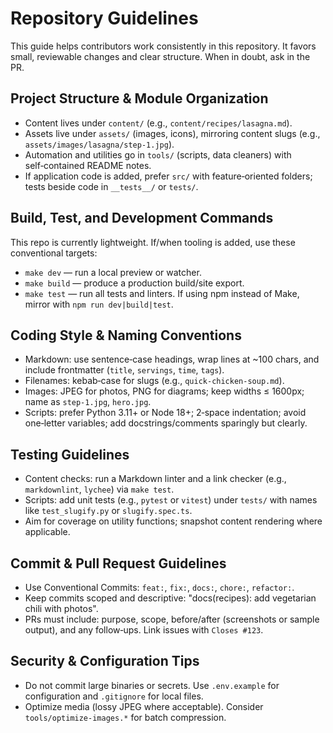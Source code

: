 # Repository Guidelines

This guide helps contributors work consistently in this repository. It favors small, reviewable changes and clear structure. When in doubt, ask in the PR.

## Project Structure & Module Organization
- Content lives under `content/` (e.g., `content/recipes/lasagna.md`).
- Assets live under `assets/` (images, icons), mirroring content slugs (e.g., `assets/images/lasagna/step-1.jpg`).
- Automation and utilities go in `tools/` (scripts, data cleaners) with self‑contained README notes.
- If application code is added, prefer `src/` with feature‑oriented folders; tests beside code in `__tests__/` or `tests/`.

## Build, Test, and Development Commands
This repo is currently lightweight. If/when tooling is added, use these conventional targets:
- `make dev` — run a local preview or watcher.
- `make build` — produce a production build/site export.
- `make test` — run all tests and linters.
If using npm instead of Make, mirror with `npm run dev|build|test`.

## Coding Style & Naming Conventions
- Markdown: use sentence‑case headings, wrap lines at ~100 chars, and include frontmatter (`title`, `servings`, `time`, `tags`).
- Filenames: kebab‑case for slugs (e.g., `quick-chicken-soup.md`).
- Images: JPEG for photos, PNG for diagrams; keep widths ≤ 1600px; name as `step-1.jpg`, `hero.jpg`.
- Scripts: prefer Python 3.11+ or Node 18+; 2‑space indentation; avoid one‑letter variables; add docstrings/comments sparingly but clearly.

## Testing Guidelines
- Content checks: run a Markdown linter and a link checker (e.g., `markdownlint`, `lychee`) via `make test`.
- Scripts: add unit tests (e.g., `pytest` or `vitest`) under `tests/` with names like `test_slugify.py` or `slugify.spec.ts`.
- Aim for coverage on utility functions; snapshot content rendering where applicable.

## Commit & Pull Request Guidelines
- Use Conventional Commits: `feat:`, `fix:`, `docs:`, `chore:`, `refactor:`.
- Keep commits scoped and descriptive: "docs(recipes): add vegetarian chili with photos".
- PRs must include: purpose, scope, before/after (screenshots or sample output), and any follow‑ups. Link issues with `Closes #123`.

## Security & Configuration Tips
- Do not commit large binaries or secrets. Use `.env.example` for configuration and `.gitignore` for local files.
- Optimize media (lossy JPEG where acceptable). Consider `tools/optimize-images.*` for batch compression.
